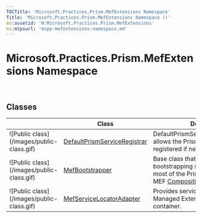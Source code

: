 ```yaml
---
TOCTitle: 'Microsoft.Practices.Prism.MefExtensions Namespace'
Title: 'Microsoft.Practices.Prism.MefExtensions Namespace ()'
ms:assetid: 'N:Microsoft.Practices.Prism.MefExtensions'
ms:mtpsurl: 'mspp-mefextensions-namespace.md'
---
```


# Microsoft.Practices.Prism.MefExtensions Namespace

 

## Classes


<table>

<thead>
<tr class="header">
<th> </th>
<th>Class</th>
<th>Description</th>
</tr>
</thead>
<tbody>
<tr class="odd">
<td>![Public class](/images/public-class.gif)</td>
<td><a href="https://msdn.microsoft.com/library/microsoft.practices.prism.mefextensions.defaultprismserviceregistrar">DefaultPrismServiceRegistrar</a></td>
<td><div class="summary">
DefaultPrismServiceRegistrationAgent allows the Prism required types to be registered if necessary.
</div></td>
</tr>
<tr class="even">
<td>![Public class](/images/public-class.gif)</td>
<td><a href="https://msdn.microsoft.com/library/microsoft.practices.prism.mefextensions.mefbootstrapper">MefBootstrapper</a></td>
<td><div class="summary">
Base class that provides a basic bootstrapping sequence that registers most of the Prism Library assets in a MEF <a href="http://msdn.microsoft.com/en-us/library/dd833553">CompositionContainer</a>.
</div></td>
</tr>
<tr class="odd">
<td>![Public class](/images/public-class.gif)</td>
<td><a href="https://msdn.microsoft.com/library/microsoft.practices.prism.mefextensions.mefservicelocatoradapter">MefServiceLocatorAdapter</a></td>
<td><div class="summary">
Provides service location utilizing the Managed Extensibility Framework container.
</div></td>
</tr>
</tbody>
</table>
